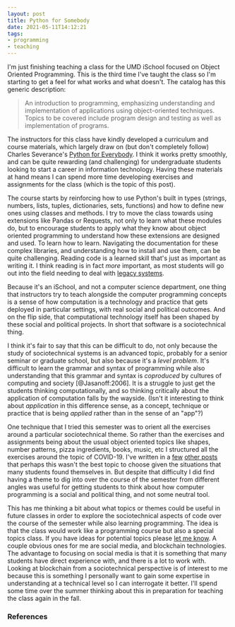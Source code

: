 ```yaml
---
layout: post
title: Python for Somebody
date: 2021-05-11T14:12:21
tags:
- programming
- teaching
---
```



I'm just finishing teaching a class for the UMD iSchool focused on Object
Oriented Programming. This is the third time I've taught the class so I'm
starting to get a feel for what works and what doesn't. The catalog has this
generic description:

> An introduction to programming, emphasizing understanding and implementation
of applications using object-oriented techniques. Topics to be covered include
program design and testing as well as implementation of programs.

The instructors for this class have kindly developed a curriculum and course
materials, which largely draw on (but don't completely follow) Charles
Severance's [Python for Everybody]. I think it works pretty smoothly, and can
be quite rewarding (and challenging) for undergraduate students looking to
start a career in information technology. Having these materials at hand means
I can spend more time developing exercises and assignments for the class (which
is the topic of this post).

The course starts by reinforcing how to use Python's built in types (strings,
numbers, lists, tuples, dictionaries, sets, functions) and how to define new
ones using classes and methods. I try to move the class towards using
extensions like Pandas or Requests, not only to learn what these modules do,
but to encourage students to apply what they know about object oriented
programming to understand how these extensions are designed and used. To learn
how to learn. Navigating the documentation for these complex libraries, and
understanding how to install and use them, can be quite challenging. Reading
code is a learned skill that's just as important as writing it. I think reading
is in fact *more* important, as most students will go out into the field
needing to deal with [legacy systems](https://en.wikipedia.org/wiki/Legacy_code).

Because it's an iSchool, and not a computer science department, one thing that
instructors try to teach alongside the computer programming concepts is a sense
of how computation is a technology and practice that gets deployed in
particular settings, with real social and political outcomes. And on the flip
side, that computational technology itself has been shaped by these social and
political projects. In short that software is a sociotechnical thing.

I think it's fair to say that this can be difficult to do, not only because the
study of sociotechnical systems is an advanced topic, probably for a senior
seminar or graduate school, but also because it's a *level problem*. It's
difficult to learn the grammar and syntax of programming while also
understanding that this grammar and syntax is *coproduced* by cultures of
computing and society [@Jasanoff:2006]. It is a struggle to just get the
students thinking computationally, and so thinking critically about the
application of computation falls by the wayside. (Isn't it interesting to think
about *application* in this difference sense, as a concept, technique or
practice that is being *applied* rather than in the sense of an "app"?)

One technique that I tried this semester was to orient all the exercises around
a particular sociotechnical theme. So rather than the exercises and assignments
being about the usual object oriented topics like shapes, number patterns,
pizza ingredients, books, music, etc I structured all the exercises around
the topic of COVID-19. I've written in a [few](/2021/03/16/data-speculation/)
[other posts](/2021/02/19/python30/) that perhaps this wasn't the best topic to
choose given the situations that many students found themselves in. But despite
that difficulty I did find having a theme to dig into over the course of the
semester from different angles was useful for getting students to think about
how computer programming is a social and political thing, and not some neutral
tool.

This has me thinking a bit about what topics or themes could be useful in
future classes in order to explore the sociotechnical aspects of code over the
course of the semester while also learning programming. The idea is that the
class would work like a programming course but also a special topics class. If
you have ideas for potential topics please [let me know](mailto:ehs@pobox.com).
A couple obvious ones for me are social media, and blockchain technologies. The
advantage to focusing on social media is that it is something that many
students have direct experience with, and there is a lot to work with. Looking
at blockchain from a sociotechnical perspective is of interest to me because
this is something I personally want to gain some expertise in understanding at
a technical level so I can interrogate it better. I'll spend some time over the
summer thinking about this in preparation for teaching the class again in the
fall.

### References

[Python for Everybody]: https://www.py4e.com/book

